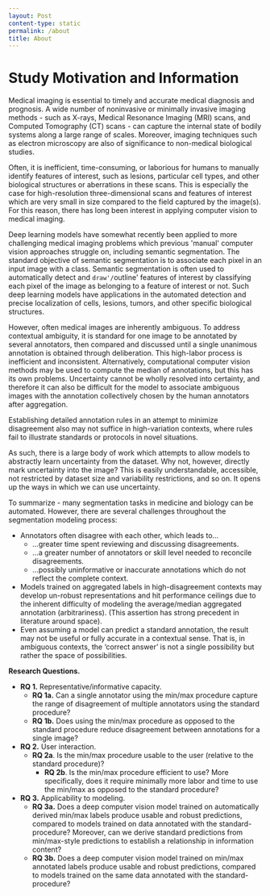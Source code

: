 ```yaml
---
layout: Post
content-type: static
permalink: /about
title: About
---
```


# Study Motivation and Information

Medical imaging is essential to timely and accurate medical diagnosis and prognosis. A wide number of noninvasive or minimally invasive imaging methods - such as X-rays, Medical Resonance Imaging (MRI) scans, and Computed Tomography (CT) scans - can capture the internal state of bodily systems along a large range of scales. Moreover, imaging techniques such as electron microscopy are also of significance to non-medical biological studies. 

Often, it is inefficient, time-consuming, or laborious for humans to manually identify features of interest, such as lesions, particular cell types, and other biological structures or aberrations in these scans. This is especially the case for high-resolution three-dimensional scans and features of interest which are very small in size compared to the field captured by the image(s). For this reason, there has long been interest in applying computer vision to medical imaging. 

Deep learning models have somewhat recently been applied to more challenging medical imaging problems which previous 'manual' computer vision approaches struggle on, including semantic segmentation. The standard objective of semantic segmentation is to associate each pixel in an input image with a class. Semantic segmentation is often used to automatically detect and `draw'/`outline' features of interest by classifying each pixel of the image as belonging to a feature of interest or not. Such deep learning models have applications in the automated detection and precise localization of cells, lesions, tumors, and other specific biological structures.

However, often medical images are inherently ambiguous. To address contextual ambiguity, it is standard for one image to be annotated by several annotators, then compared and discussed until a single unanimous annotation is obtained through deliberation. This high-labor process is inefficient and inconsistent. Alternatively, computational computer vision methods may be used to compute the median of annotations, but this has its own problems. Uncertainty cannot be wholly resolved into certainty, and therefore it can also be difficult for the model to associate ambiguous images with the annotation collectively chosen by the human annotators after aggregation. 

Establishing detailed annotation rules in an attempt to minimize disagreement also may not suffice in high-variation contexts, where rules fail to illustrate standards or protocols in novel situations. 

As such, there is a large body of work which attempts to allow models to abstractly learn uncertainty from the dataset. Why not, however, directly mark uncertainty into the image? This is easily understandable, accessible, not restricted by dataset size and variability restrictions, and so on. It opens up the ways in which we can use uncertainty.

To summarize - many segmentation tasks in medicine and biology can be automated. However, there are several challenges throughout the segmentation modeling process:
- Annotators often disagree with each other, which leads to…
  - …greater time spent reviewing and discussing disagreements.
  - …a greater number of annotators or skill level needed to reconcile disagreements.
  - …possibly uninformative or inaccurate annotations which do not reflect the complete context.
- Models trained on aggregated labels in high-disagreement contexts may develop un-robust representations and hit performance ceilings due to the inherent difficulty of modeling the average/median aggregated annotation (arbitrariness). (This assertion has strong precedent in literature around space).
- Even assuming a model can predict a standard annotation, the result may not be useful or fully accurate in a contextual sense. That is, in ambiguous contexts, the ‘correct answer’ is not a single possibility but rather the space of possibilities.

**Research Questions.**

- **RQ 1.** Representative/informative capacity.
  - **RQ 1a.** Can a single annotator using the min/max procedure capture the range of disagreement of multiple annotators using the standard procedure?
  - **RQ 1b.** Does using the min/max procedure as opposed to the standard procedure reduce disagreement between annotations for a single image?
- **RQ 2.** User interaction.
  - **RQ 2a**. Is the min/max procedure usable to the user (relative to the standard procedure)?
	- **RQ 2b**. Is the min/max procedure efficient to use? More specifically, does it require minimally more labor and time to use the min/max as opposed to the standard procedure?
- **RQ 3.** Applicability to modeling.
  - **RQ 3a.** Does a deep computer vision model trained on automatically derived min/max labels produce usable and robust predictions, compared to models trained on data annotated with the standard-procedure? Moreover, can we derive standard predictions from min/max-style predictions to establish a relationship in information content?
  - **RQ 3b.** Does a deep computer vision model trained on min/max annotated labels produce usable and robust predictions, compared to models trained on the same data annotated with the standard-procedure?
